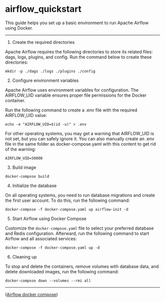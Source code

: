 # airflow_quickstart

This guide helps you set up a basic environment to run Apache Airflow using Docker.

***

1. Create the required directories

Apache Airflow requires the following directories to store its related files: dags, logs, plugins, and config. Run the command below to create these directories:

```
mkdir -p ./dags ./logs ./plugins ./config
```


2. Configure environment variables

Apache Airflow uses environment variables for configuration. The AIRFLOW_UID variable ensures proper file permissions for the Docker container.

Run the following command to create a .env file with the required AIRFLOW_UID value:
```
echo -e "AIRFLOW_UID=$(id -u)" > .env
```

For other operating systems, you may get a warning that AIRFLOW_UID is not set, but you can safely ignore it. You can also manually create an .env file in the same folder as docker-compose.yaml with this content to get rid of the warning:

```
AIRFLOW_UID=50000
```

3. Build image
```
docker-compose build
```

4. Initialize the database

On all operating systems, you need to run database migrations and create the first user account. To do this, run the following command:

```
docker-compose -f docker-compose.yaml up airflow-init -d
```


5. Start Airflow using Docker Compose

Customize the `docker-compose.yaml` file to select your preferred database and Redis configuration. Afterward, run the following command to start Airflow and all associated services:

```
docker-compose -f docker-compose.yaml up -d
```

6. Cleaning up

To stop and delete the containers, remove volumes with database data, and delete downloaded images, run the following command:

```
docker-compose down --volumes --rmi all
```

***

([Airflow docker compose](https://airflow.apache.org/docs/apache-airflow/stable/howto/docker-compose/index.html))
